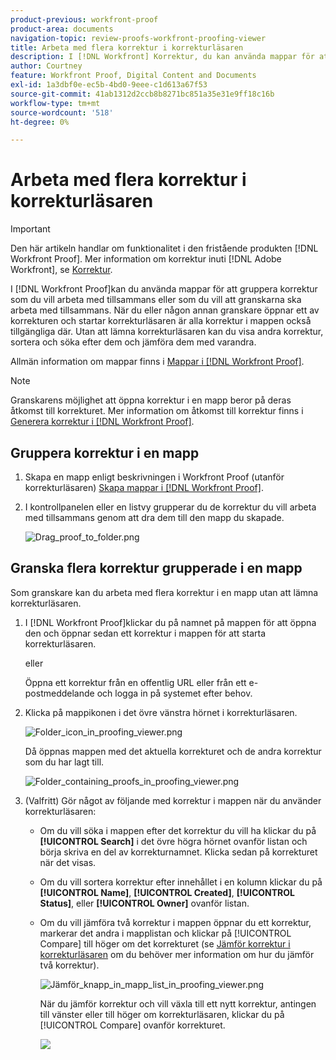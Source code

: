 ```yaml
---
product-previous: workfront-proof
product-area: documents
navigation-topic: review-proofs-workfront-proofing-viewer
title: Arbeta med flera korrektur i korrekturläsaren
description: I [!DNL Workfront] Korrektur, du kan använda mappar för att gruppera korrektur som du vill arbeta med tillsammans eller som du vill att granskarna ska arbeta med tillsammans. När du eller någon annan granskare öppnar ett av korrekturen och startar korrekturläsaren är alla korrektur i mappen också tillgängliga där. Utan att lämna korrekturläsaren kan du visa andra korrektur, sortera och söka efter dem och jämföra dem med varandra.
author: Courtney
feature: Workfront Proof, Digital Content and Documents
exl-id: 1a3dbf0e-ec5b-4bd0-9eee-c1d613a67f53
source-git-commit: 41ab1312d2ccb8b8271bc851a35e31e9ff18c16b
workflow-type: tm+mt
source-wordcount: '518'
ht-degree: 0%

---
```


# Arbeta med flera korrektur i korrekturläsaren

>[!IMPORTANT]
>
>Den här artikeln handlar om funktionalitet i den fristående produkten [!DNL Workfront Proof]. Mer information om korrektur inuti [!DNL Adobe Workfront], se [Korrektur](../../../review-and-approve-work/proofing/proofing.md).

I [!DNL Workfront Proof]kan du använda mappar för att gruppera korrektur som du vill arbeta med tillsammans eller som du vill att granskarna ska arbeta med tillsammans. När du eller någon annan granskare öppnar ett av korrekturen och startar korrekturläsaren är alla korrektur i mappen också tillgängliga där. Utan att lämna korrekturläsaren kan du visa andra korrektur, sortera och söka efter dem och jämföra dem med varandra.

Allmän information om mappar finns i [Mappar i [!DNL Workfront Proof]](../../../workfront-proof/wp-work-proofsfiles/organize-your-work/folders.md).

>[!NOTE]
>
>Granskarens möjlighet att öppna korrektur i en mapp beror på deras åtkomst till korrekturet. Mer information om åtkomst till korrektur finns i [Generera korrektur i [!DNL Workfront Proof]](../../../workfront-proof/wp-work-proofsfiles/create-proofs-and-files/generate-proofs.md).

## Gruppera korrektur i en mapp

1. Skapa en mapp enligt beskrivningen i Workfront Proof (utanför korrekturläsaren) [Skapa mappar i [!DNL Workfront Proof]](../../../workfront-proof/wp-work-proofsfiles/organize-your-work/create-folders.md).
1. I kontrollpanelen eller en listvy grupperar du de korrektur du vill arbeta med tillsammans genom att dra dem till den mapp du skapade.

   ![Drag_proof_to_folder.png](assets/drag-proof-to-folder-350x162.png)

## Granska flera korrektur grupperade i en mapp

Som granskare kan du arbeta med flera korrektur i en mapp utan att lämna korrekturläsaren.

1. I [!DNL Workfront Proof]klickar du på namnet på mappen för att öppna den och öppnar sedan ett korrektur i mappen för att starta korrekturläsaren.

   eller

   Öppna ett korrektur från en offentlig URL eller från ett e-postmeddelande och logga in på systemet efter behov.

1. Klicka på mappikonen i det övre vänstra hörnet i korrekturläsaren.

   ![Folder_icon_in_proofing_viewer.png](assets/folder-icon-in-proofing-viewer.png)

   Då öppnas mappen med det aktuella korrekturet och de andra korrektur som du har lagt till.

   ![Folder_containing_proofs_in_proofing_viewer.png](assets/folder-containing-proofs-in-proofing-viewer-350x164.png)

1. (Valfritt) Gör något av följande med korrektur i mappen när du använder korrekturläsaren:

   * Om du vill söka i mappen efter det korrektur du vill ha klickar du på **[!UICONTROL Search]** i det övre högra hörnet ovanför listan och börja skriva en del av korrekturnamnet. Klicka sedan på korrekturet när det visas.
   * Om du vill sortera korrektur efter innehållet i en kolumn klickar du på **[!UICONTROL Name]**, **[!UICONTROL Created]**, **[!UICONTROL Status]**, eller **[!UICONTROL Owner]** ovanför listan.

   * Om du vill jämföra två korrektur i mappen öppnar du ett korrektur, markerar det andra i mapplistan och klickar på [!UICONTROL Compare] till höger om det korrekturet (se [Jämför korrektur i korrekturläsaren](../../../workfront-proof/wp-work-proofsfiles/review-proofs-wpv/compare-proofs.md) om du behöver mer information om hur du jämför två korrektur).

      ![Jämför_knapp_in_mapp_list_in_proofing_viewer.png](assets/compare-button-350x67.png)

      När du jämför korrektur och vill växla till ett nytt korrektur, antingen till vänster eller till höger om korrekturläsaren, klickar du på [!UICONTROL Compare] ovanför korrekturet.

      ![](assets/mceclip0-350x126.png)
